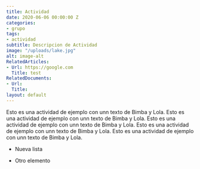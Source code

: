 ```yaml
---
title: Actividad
date: 2020-06-06 00:00:00 Z
categories:
- grupo
tags:
- actividad
subtitle: Descripcion de Actividad
image: "/uploads/lake.jpg"
alt: image-alt
RelatedArticles:
- Url: https://google.com
  Title: test
RelatedDocuments:
- Url: 
  Title: 
layout: default
---
```


Esto es una actividad de ejemplo con unn texto de Bimba y Lola. Esto es una actividad de ejemplo con unn texto de Bimba y Lola. Esto es una actividad de ejemplo con unn texto de Bimba y Lola. Esto es una actividad de ejemplo con unn texto de Bimba y Lola. Esto es una actividad de ejemplo con unn texto de Bimba y Lola.

* Nueva lista

* Otro elemento